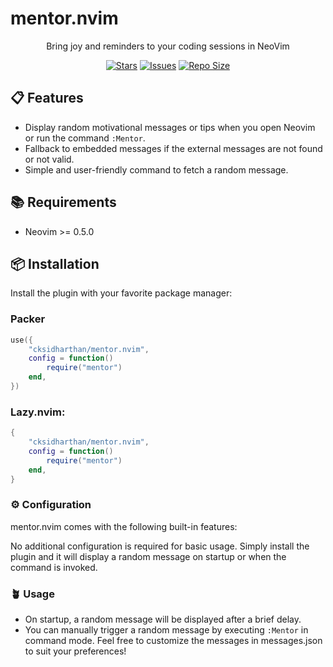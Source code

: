 # mentor.nvim

<p align="center">
	Bring joy and reminders to your coding sessions in NeoVim
</p>

<p align="center">
	<a href="https://github.com/cksidharthan/mentor.nvim/stargazers">
		<img alt="Stars" src="https://img.shields.io/github/stars/cksidharthan/mentor.nvim?style=for-the-badge&logo=starship&color=C9CBFF&logoColor=D9E0EE&labelColor=302D41"></a>
	<a href="https://github.com/cksidharthan/mentor.nvim/issues">
		<img alt="Issues" src="https://img.shields.io/github/issues/cksidharthan/mentor.nvim?style=for-the-badge&logo=bilibili&color=F5E0DC&logoColor=D9E0EE&labelColor=302D41"></a>
	<a href="https://github.com/cksidharthan/mentor.nvim">
		<img alt="Repo Size" src="https://img.shields.io/github/repo-size/cksidharthan/mentor.nvim?color=%23DDB6F2&label=SIZE&logo=codesandbox&style=for-the-badge&logoColor=D9E0EE&labelColor=302D41"/></a>
</p>

## 📋 Features

- Display random motivational messages or tips when you open Neovim or run the command `:Mentor`.
- Fallback to embedded messages if the external messages are not found or not valid.
- Simple and user-friendly command to fetch a random message.

## 📚 Requirements

- Neovim >= 0.5.0

## 📦 Installation

Install the plugin with your favorite package manager:

### Packer

```lua
use({
	"cksidharthan/mentor.nvim",
	config = function()
		require("mentor")
	end,
})
```

### Lazy.nvim:

```lua
{
    "cksidharthan/mentor.nvim",
    config = function()
        require("mentor")
    end,
}
```

### ⚙️ Configuration

mentor.nvim comes with the following built-in features:

No additional configuration is required for basic usage. Simply install the plugin and it will display a random message on startup or when the command is invoked.

### 🪴 Usage

- On startup, a random message will be displayed after a brief delay.
- You can manually trigger a random message by executing `:Mentor` in command mode.
Feel free to customize the messages in messages.json to suit your preferences!

